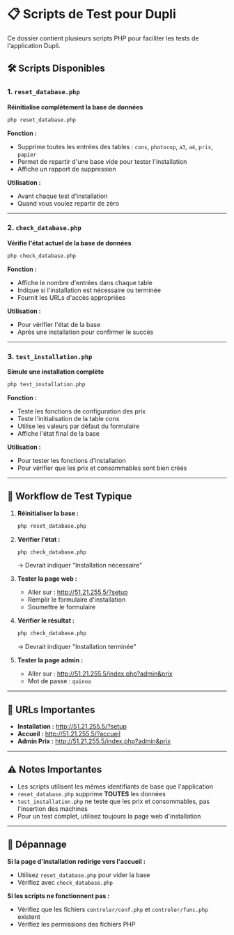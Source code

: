 # 📋 Scripts de Test pour Dupli

Ce dossier contient plusieurs scripts PHP pour faciliter les tests de l'application Dupli.

## 🛠️ Scripts Disponibles

### 1. `reset_database.php`
**Réinitialise complètement la base de données**

```bash
php reset_database.php
```

**Fonction :**
- Supprime toutes les entrées des tables : `cons`, `photocop`, `a3`, `a4`, `prix`, `papier`
- Permet de repartir d'une base vide pour tester l'installation
- Affiche un rapport de suppression

**Utilisation :**
- Avant chaque test d'installation
- Quand vous voulez repartir de zéro

---

### 2. `check_database.php`
**Vérifie l'état actuel de la base de données**

```bash
php check_database.php
```

**Fonction :**
- Affiche le nombre d'entrées dans chaque table
- Indique si l'installation est nécessaire ou terminée
- Fournit les URLs d'accès appropriées

**Utilisation :**
- Pour vérifier l'état de la base
- Après une installation pour confirmer le succès

---

### 3. `test_installation.php`
**Simule une installation complète**

```bash
php test_installation.php
```

**Fonction :**
- Teste les fonctions de configuration des prix
- Teste l'initialisation de la table cons
- Utilise les valeurs par défaut du formulaire
- Affiche l'état final de la base

**Utilisation :**
- Pour tester les fonctions d'installation
- Pour vérifier que les prix et consommables sont bien créés

---

## 🔄 Workflow de Test Typique

1. **Réinitialiser la base :**
   ```bash
   php reset_database.php
   ```

2. **Vérifier l'état :**
   ```bash
   php check_database.php
   ```
   → Devrait indiquer "Installation nécessaire"

3. **Tester la page web :**
   - Aller sur : http://51.21.255.5/?setup
   - Remplir le formulaire d'installation
   - Soumettre le formulaire

4. **Vérifier le résultat :**
   ```bash
   php check_database.php
   ```
   → Devrait indiquer "Installation terminée"

5. **Tester la page admin :**
   - Aller sur : http://51.21.255.5/index.php?admin&prix
   - Mot de passe : `quinoa`

---

## 🎯 URLs Importantes

- **Installation :** http://51.21.255.5/?setup
- **Accueil :** http://51.21.255.5/?accueil
- **Admin Prix :** http://51.21.255.5/index.php?admin&prix

---

## ⚠️ Notes Importantes

- Les scripts utilisent les mêmes identifiants de base que l'application
- `reset_database.php` supprime **TOUTES** les données
- `test_installation.php` ne teste que les prix et consommables, pas l'insertion des machines
- Pour un test complet, utilisez toujours la page web d'installation

---

## 🐛 Dépannage

**Si la page d'installation redirige vers l'accueil :**
- Utilisez `reset_database.php` pour vider la base
- Vérifiez avec `check_database.php`

**Si les scripts ne fonctionnent pas :**
- Vérifiez que les fichiers `controler/conf.php` et `controler/func.php` existent
- Vérifiez les permissions des fichiers PHP
